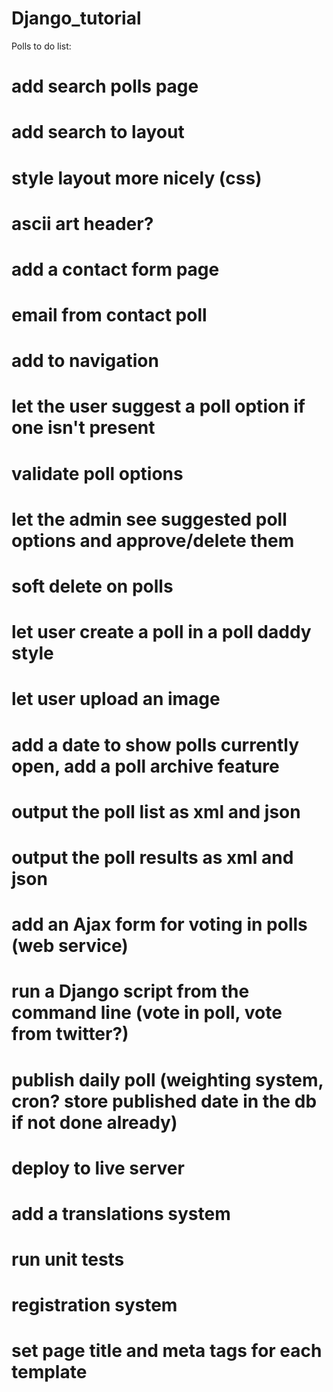 Django_tutorial
===============

Polls to do list:

# add search polls page
# add search to layout
# style layout more nicely (css)
# ascii art header?

# add a contact form page
# email from contact poll
# add to navigation

# let the user suggest a poll option if one isn't present
# validate poll options
# let the admin see suggested poll options and approve/delete them

# soft delete on polls
# let user create a poll in a poll daddy style
# let user upload an image

# add a date to show polls currently open, add a poll archive feature
# output the poll list as xml and json
# output the poll results as xml and json

# add an Ajax form for voting in polls (web service)

# run a Django script from the command line (vote in poll, vote from twitter?)
# publish daily poll (weighting system, cron? store published date in the db if not done already)

# deploy to live server
# add a translations system

# run unit tests
# registration system

# set page title and meta tags for each template